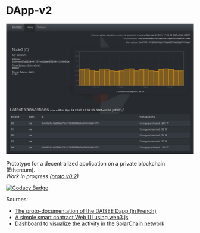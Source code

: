 # DApp-v2

![Snapshot](images/DApp.png)

Prototype for a decentralized application on a private blockchain (Ethereum).   
_Work in progress ([proto v0.2](https://github.com/DAISEE/Prototypes#prototype-v02))_  
 
[![Codacy Badge](https://api.codacy.com/project/badge/Grade/9054abf72b0d490aa60599865f2ed4a2)](https://www.codacy.com/app/SamR1/DApp-v2?utm_source=github.com&amp;utm_medium=referral&amp;utm_content=DAISEE/DApp-v2&amp;utm_campaign=Badge_Grade)

Sources: 
* [The proto-documentation of the DAISEE Dapp (in French)](https://hackpad.com/DAISEE-Design-Deploy-App-sTLyhw9iOaO)
* [A simple smart contract Web UI using web3.js](http://hypernephelist.com/2016/06/21/a-simple-smart-contract-ui-web3.html)
* [Dashboard to visualize the activity in the SolarChain network](https://github.com/tomconte/solarchain-dashboard)
